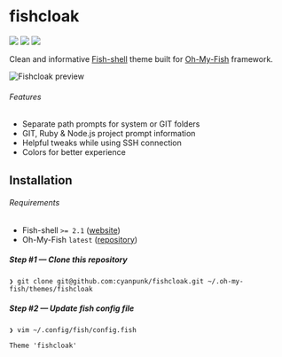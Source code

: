 # fishcloak
![](https://img.shields.io/badge/master-0.0.0-yellow.svg?style=flat-square)
[![](https://img.shields.io/github/issues/cyanpunk/fishcloak.svg?style=flat-square)](https://github.com/cyanpunk/fishcloak/issues)
[![](https://img.shields.io/badge/license-mit-blue.svg?style=flat-square)](http://chevron.mit-license.org)

Clean and informative [Fish-shell](http://fishshell.com/) theme built for [Oh-My-Fish](https://github.com/bpinto/oh-my-fish) framework.

![Fishcloak preview](https://raw.github.com/cyanpunk/fishcloak/master/preview.png "Fishcloak preview")

###### Features
- Separate path prompts for system or GIT folders
- GIT, Ruby & Node.js project prompt information
- Helpful tweaks while using SSH connection
- Colors for better experience

## Installation

###### Requirements
- Fish-shell `>= 2.1` ([website](http://fishshell.com))
- Oh-My-Fish `latest` ([repository](https://github.com/bpinto/oh-my-fish))

##### Step #1 — Clone this repository
`❯ git clone git@github.com:cyanpunk/fishcloak.git ~/.oh-my-fish/themes/fishcloak`

##### Step #2 — Update fish config file
`❯ vim ~/.config/fish/config.fish`
```fish
Theme 'fishcloak'
```
